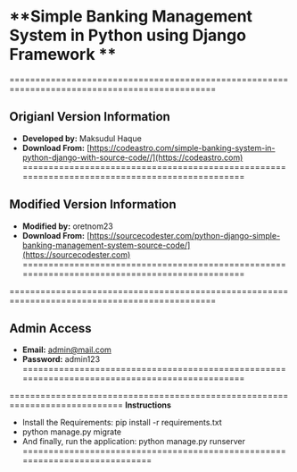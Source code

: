 # **Simple Banking Management System in Python using Django Framework **

==============================================================================================
## **Origianl Version Information**
- **Developed by:** Maksudul Haque
- **Download From:** [https://codeastro.com/simple-banking-system-in-python-django-with-source-code//](https://codeastro.com)
==============================================================================================
## **Modified Version Information**
- **Modified by:** oretnom23
- **Download From:** [https://sourcecodester.com/python-django-simple-banking-management-system-source-code/](https://sourcecodester.com)
==============================================================================================


==============================================================================================
## **Admin Access**
- **Email:** admin@mail.com
- **Password:** admin123
==============================================================================================

============================================================================
**Instructions**
- Install the Requirements: pip install -r requirements.txt
- python manage.py migrate
- And finally, run the application: python manage.py runserver
============================================================================
